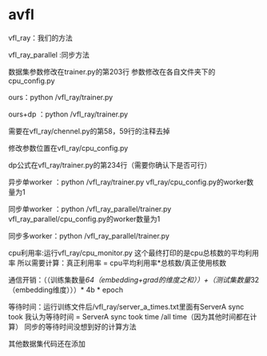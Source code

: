 # avfl

vfl_ray：我们的方法

vfl_ray_parallel :同步方法

数据集参数修改在trainer.py的第203行
参数修改在各自文件夹下的cpu_config.py

ours：python /vfl_ray/trainer.py

ours+dp ：python /vfl_ray/trainer.py

需要在vfl_ray/chennel.py的第58，59行的注释去掉


修改参数位置在vfl_ray/cpu_config.py

dp公式在vfl_ray/trainer.py的第234行（需要你确认下是否可行）


异步单worker ：python /vfl_ray/trainer.py
vfl_ray/cpu_config.py的worker数量为1
            

同步单worker ：python /vfl_ray_parallel/trainer.py
vfl_ray_parallel/cpu_config.py的worker数量为1

同步多worker：python /vfl_ray_parallel/trainer.py

cpu利用率:运行vfl_ray/cpu_monitor.py
这个最终打印的是cpu总核数的平均利用率
所以需要计算：真正利用率 = cpu平均利用率*总核数/真正使用核数

通信开销：（（训练集数量*64（embedding+grad的维度之和））+（测试集数量*32（embedding维度）））* 4b * epoch

等待时间：运行训练文件后/vfl_ray/server_a_times.txt里面有ServerA sync took 
我认为等待时间 = ServerA sync took time /all time（因为其他时间都在计算）
同步的等待时间没想到好的计算方法

其他数据集代码还在添加




